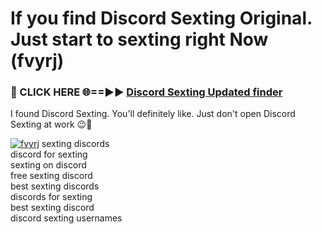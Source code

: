# If you find Discord Sexting Original. Just start to sexting right Now (fvyrj)

<h3>🔴 CLICK HERE 🌐==►► <a href="https://tinyurl.com/2s32jyrn" rel="nofollow">Discord Sexting Updated finder</a></h3>

I found Discord Sexting. You'll definitely like. Just don't open Discord Sexting at work 😉💬

[![fvyrj](https://i.imgur.com/sZc9xG4.jpeg)](https://tinyurl.com/2s32jyrn)
sexting discords<br>
discord for sexting<br>
sexting on discord<br>
free sexting discord<br>
best sexting discords<br>
discords for sexting<br>
best sexting discord<br>
discord sexting usernames